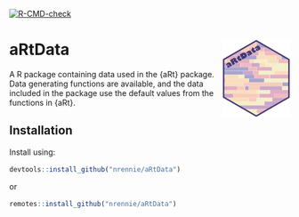<!-- badges: start -->
  [![R-CMD-check](https://github.com/nrennie/aRtData/workflows/R-CMD-check/badge.svg)](https://github.com/nrennie/aRtData/actions)
<!-- badges: end -->

# aRtData <img src="man/figures/logo.png" align="right" width="120" />

A R package containing data used in the {aRt} package. Data generating functions are available, and the data included in the package use the default values from the functions in {aRt}.

## Installation

Install using:
``` r
devtools::install_github("nrennie/aRtData")
```
or
``` r
remotes::install_github("nrennie/aRtData")
```
